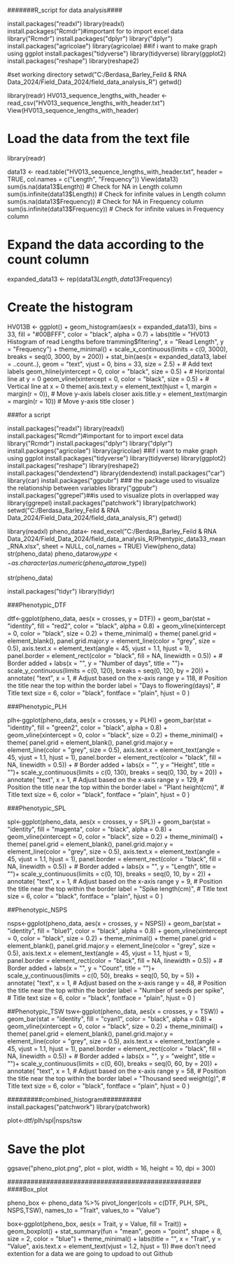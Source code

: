 #######R_script for data analysis####

install.packages("readxl")
library(readxl)
install.packages("Rcmdr")#important for to import excel data
library("Rcmdr")
install.packages("dplyr")
library("dplyr") 
install.packages("agricolae")
library(agricolae)
##if i want to make graph using ggplot
install.packages("tidyverse")
library(tidyverse)
library(ggplot2)
install.packages("reshape")
library(reshape2)

#set working directory
setwd("C:/Berdasa_Barley_Feild & RNA Data_2024/Field_Data_2024/field_data_analysis_R")
getwd()

library(readr)
HV013_sequence_lengths_with_header <- read_csv("HV013_sequence_lengths_with_header.txt")
View(HV013_sequence_lengths_with_header)

# Load the data from the text file
library(readr)

data13 <- read.table("HV013_sequence_lengths_with_header.txt", header = TRUE, col.names = c("Length", "Frequency"))
View(data13)
sum(is.na(data13$Length))  # Check for NA in Length column
sum(is.infinite(data13$Length))  # Check for infinite values in Length column
sum(is.na(data13$Frequency))  # Check for NA in Frequency column
sum(is.infinite(data13$Frequency))  # Check for infinite values in Frequency column

# Expand the data according to the count column
expanded_data13 <- rep(data13$Length, data13$Frequency)

# Create the histogram
HV013B <- ggplot() +
   geom_histogram(aes(x = expanded_data13), bins = 33, fill = "#00BFFF", color = "black", alpha = 0.7) +
   labs(title = "HV013 Histogram of read Lengths before tramming$fltering", x = "Read Length", y = "Frequency") +
   theme_minimal() +
   scale_x_continuous(limits = c(0, 3000), breaks = seq(0, 3000, by = 200)) +
   stat_bin(aes(x = expanded_data13, label = ..count..), geom = "text", vjust = 0, bins = 33, size = 2.5) +  # Add text labels
   geom_hline(yintercept = 0, color = "black", size = 0.5) +  # Horizontal line at y = 0
   geom_vline(xintercept = 0, color = "black", size = 0.5) +  # Vertical line at x = 0
   theme(
     axis.text.y = element_text(hjust = 1, margin = margin(r = 0)),  # Move y-axis labels closer
     axis.title.y = element_text(margin = margin(r = 10))             # Move y-axis title closer
   )


   ###for a script


   install.packages("readxl")
library(readxl)
install.packages("Rcmdr")#important for to import excel data
library("Rcmdr")
install.packages("dplyr")
library("dplyr") 
install.packages("agricolae")
library(agricolae)
##if i want to make graph using ggplot
install.packages("tidyverse")
library(tidyverse)
library(ggplot2)
install.packages("reshape")
library(reshape2)
install.packages("dendextend")
library(dendextend)
install.packages("car")
library(car)
install.packages("ggpubr") ### the package used to visualize the relationship between variables
library("ggpubr")
install.packages("ggrepel")##is used to visualize plots in overlapped way
library(ggrepel)
install.packages("patchwork")
library(patchwork)
setwd("C:/Berdasa_Barley_Feild & RNA Data_2024/Field_Data_2024/field_data_analysis_R")
getwd()

library(readxl)
pheno_data<- read_excel("C:/Berdasa_Barley_Feild & RNA Data_2024/Field_Data_2024/field_data_analysis_R/Phentypic_data33_mean_RNA.xlsx",
                            sheet = NULL, col_names = TRUE)
View(pheno_data)
str(pheno_data)
pheno_data$row_type<-as.character(as.numeric(pheno_data$row_type))

str(pheno_data)

install.packages("tidyr")
library(tidyr)

###Phenotypic_DTF

dtf<-ggplot(pheno_data, aes(x = crosses, y = DTF)) +
  geom_bar(stat = "identity", fill = "red2", color = "black", alpha = 0.8) +
  geom_vline(xintercept = 0, color = "black", size = 0.2) +
  theme_minimal() +
  theme( panel.grid = element_blank(),
         panel.grid.major.y = element_line(color = "grey", size = 0.5),
         axis.text.x = element_text(angle = 45, vjust = 1.1, hjust = 1),
         panel.border = element_rect(color = "black", fill = NA, linewidth = 0.5)) + # Border added +
  labs(x = "", y = "Number of days", title = "")+
  scale_y_continuous(limits = c(0, 120), breaks = seq(0, 120, by = 20)) +
  annotate(
    "text",
    x = 1,                          # Adjust based on the x-axis range
    y = 118,                          # Position the title near the top within the border
    label = "Days to flowering(days)",    # Title text
    size = 6, color = "black", fontface = "plain", hjust = 0
  )



###Phenotypic_PLH

plh<-ggplot(pheno_data, aes(x = crosses, y = PLH)) +
  geom_bar(stat = "identity", fill = "green2", color = "black", alpha = 0.8) +
  geom_vline(xintercept = 0, color = "black", size = 0.2) +
  theme_minimal() +
  theme( panel.grid = element_blank(),
         panel.grid.major.y = element_line(color = "grey", size = 0.5),
         axis.text.x = element_text(angle = 45, vjust = 1.1, hjust = 1),
         panel.border = element_rect(color = "black", fill = NA, linewidth = 0.5)) + # Border added +
  labs(x = "", y = "Height", title = "")+
  scale_y_continuous(limits = c(0, 130), breaks = seq(0, 130, by = 20)) +
  annotate(
    "text",
    x = 1,                          # Adjust based on the x-axis range
    y = 129,                          # Position the title near the top within the border
    label = "Plant height(cm)",    # Title text
    size = 6, color = "black", fontface = "plain", hjust = 0
  )


###Phenotypic_SPL

spl<-ggplot(pheno_data, aes(x = crosses, y = SPL)) +
  geom_bar(stat = "identity", fill = "magenta", color = "black", alpha = 0.8) +
  geom_vline(xintercept = 0, color = "black", size = 0.2) +
  theme_minimal() +
  theme( panel.grid = element_blank(),
         panel.grid.major.y = element_line(color = "grey", size = 0.5),
         axis.text.x = element_text(angle = 45, vjust = 1.1, hjust = 1),
         panel.border = element_rect(color = "black", fill = NA, linewidth = 0.5)) + # Border added +
  labs(x = "", y = "Length", title = "")+
  scale_y_continuous(limits = c(0, 10), breaks = seq(0, 10, by = 2)) +
  annotate(
    "text",
    x = 1,                          # Adjust based on the x-axis range
    y = 9,                          # Position the title near the top within the border
    label = "Spike length(cm)",    # Title text
    size = 6, color = "black", fontface = "plain", hjust = 0
  )


##Phenotypic_NSPS

nsps<-ggplot(pheno_data, aes(x = crosses, y = NSPS)) +
  geom_bar(stat = "identity", fill = "blue1", color = "black", alpha = 0.8) +
  geom_vline(xintercept = 0, color = "black", size = 0.2) +
  theme_minimal() +
  theme( panel.grid = element_blank(),
         panel.grid.major.y = element_line(color = "grey", size = 0.5),
         axis.text.x = element_text(angle = 45, vjust = 1.1, hjust = 1),
         panel.border = element_rect(color = "black", fill = NA, linewidth = 0.5)) + # Border added +
  labs(x = "", y = "Count", title = "")+
  scale_y_continuous(limits = c(0, 50), breaks = seq(0, 50, by = 5)) +
  annotate(
    "text",
    x = 1,                          # Adjust based on the x-axis range
    y = 48,                          # Position the title near the top within the border
    label = "Number of seeds per spike",    # Title text
    size = 6, color = "black", fontface = "plain", hjust = 0
  )

##Phenotypic_TSW
tsw<-ggplot(pheno_data, aes(x = crosses, y = TSW)) +
  geom_bar(stat = "identity", fill = "cyan1", color = "black", alpha = 0.8) +
  geom_vline(xintercept = 0, color = "black", size = 0.2) +
  theme_minimal() +
  theme( panel.grid = element_blank(),
         panel.grid.major.y = element_line(color = "grey", size = 0.5),
         axis.text.x = element_text(angle = 45, vjust = 1.1, hjust = 1),
         panel.border = element_rect(color = "black", fill = NA, linewidth = 0.5)) + # Border added +
  labs(x = "", y = "weight", title = "")+
  scale_y_continuous(limits = c(0, 60), breaks = seq(0, 60, by = 20)) +
  annotate(
    "text",
    x = 1,                          # Adjust based on the x-axis range
    y = 58,                          # Position the title near the top within the border
    label = "Thousand seed weight(g)",    # Title text
    size = 6, color = "black", fontface = "plain", hjust = 0
  )


#########combined_histogram##########
install.packages("patchwork")
library(patchwork)

plot<-dtf/plh/spl|nsps/tsw

# Save the plot
ggsave("pheno_plot.png", plot = plot, width = 16, height = 10, dpi = 300)




##################################################
####Box_plot

pheno_box <- pheno_data %>%
  pivot_longer(cols = c(DTF, PLH, SPL, NSPS,TSW), 
               names_to = "Trait", 
               values_to = "Value")

box<-ggplot(pheno_box, aes(x = Trait, y = Value, fill = Trait)) + 
  geom_boxplot() +
  stat_summary(fun = "mean", geom = "point", shape = 8, 
               size = 2, color = "blue") +
  theme_minimal() +
  labs(title = "",
       x = "Trait",
       y = "Value",
       axis.text.x = element_text(vjust = 1.2, hjust = 1))
       #we don't need extention for a data we are going to updoad to out Github


